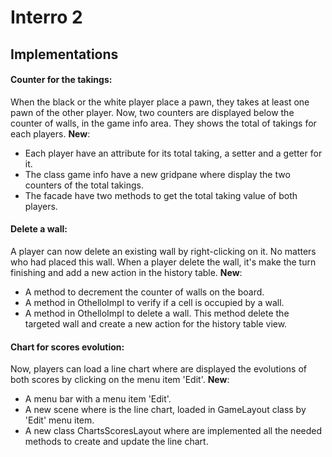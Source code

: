 
# Interro 2
## Implementations
#### Counter for the takings:
When the black or the white player place a pawn, they takes at least one
pawn of the other player.
Now, two counters are displayed below the counter of walls, in the game info 
area.
They shows the total of takings for each players.
**New**:
* Each player have an attribute for its total taking, a setter and a getter for 
it.
* The class game info have a new gridpane where display the two counters of the 
total takings.
* The facade have two methods to get the total taking value of both players.

#### Delete a wall:
A player can now delete an existing wall by right-clicking on it. No matters
who had placed this wall.
When a player delete the wall, it's make the turn finishing and add a new 
action in the history table.
**New**:
* A method to decrement the counter of walls on the board.
* A method in OthelloImpl to verify if a cell is occupied by a wall.
* A method in OthelloImpl to delete a wall. This method delete the targeted wall 
and create a new action for the history table view.

#### Chart for scores evolution:
Now, players can load a line chart where are displayed the evolutions of both 
scores by clicking on the menu item 'Edit'.
**New**:
* A menu bar with a menu item 'Edit'.
* A new scene where is the line chart, loaded in GameLayout class by 'Edit' menu
 item.
* A new class ChartsScoresLayout where are implemented all the needed methods
to create and update the line chart.


